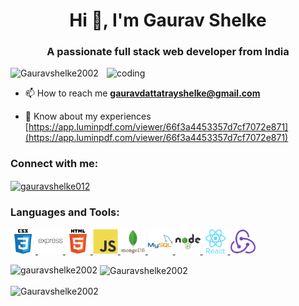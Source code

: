 
<h1 align="center">Hi 👋, I'm Gaurav Shelke</h1>
<h3 align="center">A passionate full stack web developer from India</h3>

<img align ="right" alt ="coding" width="350" src="https://user-images.githubusercontent.com/55389276/140866485-8fb1c876-9a8f-4d6a-98dc-08c4981eaf70.gif">

<p align="left"> <img src="https://komarev.com/ghpvc/?username=Gauravshelke2002&label=Profile%20views&color=0e75b6&style=flat" alt="Gauravshelke2002" /> </p>

- 📫 How to reach me **gauravdattatrayshelke@gmail.com**

- 📄 Know about my experiences [https://app.luminpdf.com/viewer/66f3a4453357d7cf7072e871](https://app.luminpdf.com/viewer/66f3a4453357d7cf7072e871)

<h3 align="left">Connect with me:</h3>
<p align="left">
<a href="https://linkedin.com/in/gauravshelke012" target="blank"><img align="center" src="https://raw.githubusercontent.com/rahuldkjain/github-profile-readme-generator/master/src/images/icons/Social/linked-in-alt.svg" alt="gauravshelke012" height="30" width="40" /></a>
</p>

<h3 align="left">Languages and Tools:</h3>
<p align="left"> <a href="https://www.w3schools.com/css/" target="_blank" rel="noreferrer"> <img src="https://raw.githubusercontent.com/devicons/devicon/master/icons/css3/css3-original-wordmark.svg" alt="css3" width="40" height="40"/> </a> <a href="https://expressjs.com" target="_blank" rel="noreferrer"> <img src="https://raw.githubusercontent.com/devicons/devicon/master/icons/express/express-original-wordmark.svg" alt="express" width="40" height="40"/> </a> <a href="https://www.w3.org/html/" target="_blank" rel="noreferrer"> <img src="https://raw.githubusercontent.com/devicons/devicon/master/icons/html5/html5-original-wordmark.svg" alt="html5" width="40" height="40"/> </a> <a href="https://developer.mozilla.org/en-US/docs/Web/JavaScript" target="_blank" rel="noreferrer"> <img src="https://raw.githubusercontent.com/devicons/devicon/master/icons/javascript/javascript-original.svg" alt="javascript" width="40" height="40"/> </a> <a href="https://www.mongodb.com/" target="_blank" rel="noreferrer"> <img src="https://raw.githubusercontent.com/devicons/devicon/master/icons/mongodb/mongodb-original-wordmark.svg" alt="mongodb" width="40" height="40"/> </a> <a href="https://www.mysql.com/" target="_blank" rel="noreferrer"> <img src="https://raw.githubusercontent.com/devicons/devicon/master/icons/mysql/mysql-original-wordmark.svg" alt="mysql" width="40" height="40"/> </a> <a href="https://nodejs.org" target="_blank" rel="noreferrer"> <img src="https://raw.githubusercontent.com/devicons/devicon/master/icons/nodejs/nodejs-original-wordmark.svg" alt="nodejs" width="40" height="40"/> </a> <a href="https://reactjs.org/" target="_blank" rel="noreferrer"> <img src="https://raw.githubusercontent.com/devicons/devicon/master/icons/react/react-original-wordmark.svg" alt="react" width="40" height="40"/> </a> <a href="https://redux.js.org" target="_blank" rel="noreferrer"> <img src="https://raw.githubusercontent.com/devicons/devicon/master/icons/redux/redux-original.svg" alt="redux" width="40" height="40"/> </a> </p>

<p><img align="left" src="https://github-readme-stats.vercel.app/api/top-langs?username=gauravshelke2002&show_icons=true&locale=en&layout=compact" alt="gauravshelke2002" /></p>

<p>&nbsp;<img align="center" src="https://github-readme-stats.vercel.app/api?username=Gauravshelke2002&show_icons=true&locale=en" alt="Gauravshelke2002" /></p>

<p><img align="center" src="https://github-readme-streak-stats.herokuapp.com/?user=Gauravshelke2002&" alt="Gauravshelke2002" /></p>

